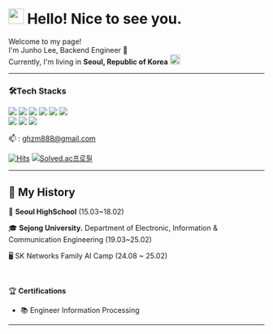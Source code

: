 <h1> <a href="https://www.gautamkrishnar.com/"><img src="https://media.giphy.com/media/hvRJCLFzcasrR4ia7z/giphy.gif" width="30"></a> Hello! Nice to see you. </h1>
<p>
Welcome to my page! <br/>
  I'm Junho Lee, Backend Engineer 🙂 <br />
  Currently, I'm living in  <b> Seoul, Republic of Korea</b> <img src="https://cdn-icons-png.flaticon.com/512/197/197582.png" width="20"/><br />
</p>

---

<h3> 🛠️Tech Stacks </h3> 

<img src="https://img.shields.io/badge/java-007396?style=flat&logo=OpenJDK&logoColor=white"> <img src="https://img.shields.io/badge/Python-3776AB?style=flat&logo=Python&logoColor=white"> <img src="https://img.shields.io/badge/springboot-6DB33F?style=flat&logo=springboot&logoColor=white"> <img src="https://img.shields.io/badge/django-092E20?style=flat&logo=django&logoColor=white"> <img src="https://img.shields.io/badge/React-61DAFB?style=flat&logo=React&logoColor=white"> <img src="https://img.shields.io/badge/MySQL-4479A1?style=flat&logo=MySQL&logoColor=white">
<br>
<img src="https://img.shields.io/badge/Amazon%20EC2-FF9900?style=flat&logo=Amazon%20EC2&logoColor=white"> <img src="https://img.shields.io/badge/docker-%230db7ed.svg?style=flat&logo=docker&logoColor=white"> <img src="https://img.shields.io/badge/nginx-%23009639.svg?style=flat&logo=nginx&logoColor=white">

📫 : ghzm888@gmail.com

[![Hits](https://hits.seeyoufarm.com/api/count/incr/badge.svg?url=https%3A%2F%2Fgithub.com%2FLanvizu&count_bg=%2379C83D&title_bg=%23555555&icon=github.svg&icon_color=%23E7E7E7&title=hits&edge_flat=false)](https://hits.seeyoufarm.com) [![Solved.ac프로필](http://mazassumnida.wtf/api/mini/generate_badge?boj=ghzm777)](https://solved.ac/ghzm777)

---

## 🧾 My History

🏫 **Seoul HighSchool** (15.03~18.02)

🎓 **Sejong University.** Department of Electronic, Information & Communication Engineering (19.03~25.02)

🖥️ SK Networks Family AI Camp (24.08 ~ 25.02)

<br>

🏆 **Certifications**
- 📚 Engineer Information Processing

---


